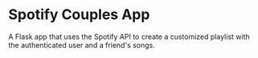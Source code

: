 # Spotify Couples App

A Flask app that uses the Spotify API to create a customized playlist with the authenticated user and a friend's songs. 
